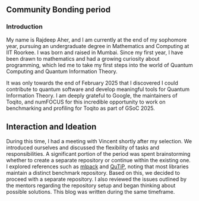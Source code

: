 ## Community Bonding period

### Introduction

My name is Rajdeep Aher, and I am currently at the end of my sophomore year, pursuing an undergraduate degree in Mathematics and Computing at IIT Roorkee. I was born and raised in Mumbai. Since my first year, I have been drawn to mathematics and had a growing curiosity about programming, which led me to take my first steps into the world of Quantum Computing and Quantum Information Theory.

It was only towards the end of February 2025 that I discovered I could contribute to quantum software and develop meaningful tools for Quantum Information Theory. I am deeply grateful to Google, the maintainers of Toqito, and numFOCUS for this incredible opportunity to work on benchmarking and profiling for Toqito as part of GSoC 2025.


## Interaction and Ideation

During this time, I had a meeting with Vincent shortly after my selection. We introduced ourselves and 
discussed the flexibility of tasks and responsibilities. A significant portion of the period was spent 
brainstorming whether to create a separate repository or continue within the existing one. I explored 
references such as [mlpack](https://github.com/mlpack/benchmarks/tree/master?tab=readme-ov-file#directory-structure) and [QuTiP](https://github.com/qutip/qutip-benchmark), noting that 
most libraries maintain a distinct benchmark repository. Based on this, we decided to proceed with a separate 
repository. I also reviewed the issues outlined by the mentors regarding the repository setup and began 
thinking about possible solutions. This blog was written during the same timeframe.
